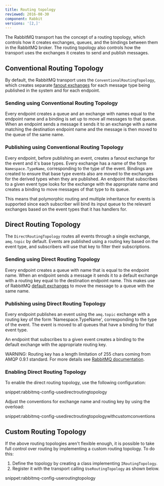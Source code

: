 ```yaml
---
title: Routing topology
reviewed: 2016-08-30
component: Rabbit
versions: '[2,]'
---
```



The RabbitMQ transport has the concept of a routing topology, which controls how it creates exchanges, queues, and the bindings between them in the RabbitMQ broker. The routing topology also controls how the transport uses the exchanges it creates to send and publish messages.


## Conventional Routing Topology

By default, the RabbitMQ transport uses the `ConventionalRoutingTopology`, which creates separate [fanout exchanges](https://www.rabbitmq.com/tutorials/amqp-concepts.html#exchange-fanout) for each message type being published in the system and for each endpoint.


### Sending using Conventional Routing Topology

Every endpoint creates a queue and an exchange with names equal to the endpoint name and a binding is set up to move all messages to that queue. When an endpoint sends a message it sends it to an exchange with a name matching the destination endpoint name and the message is then moved to the queue of the same name.


### Publishing using Conventional Routing Topology

Every endpoint, before publishing an event, creates a fanout exchange for the event and it's base types. Every exchange has a name of the form `Namespace.TypeName`, corresponding to the type of the event. Bindings are created to ensure that base type events also are moved to the exchanges for the derived types when they are published. An endpoint that subscribes to a given event type looks for the exchange with the appropriate name and creates a binding to move messages of that type to its queue.

This means that polymorphic routing and multiple inheritance for events is supported since each subscriber will bind its input queue to the relevant exchanges based on the event types that it has handlers for.


## Direct Routing Topology

The `DirectRoutingTopology` routes all events through a single exchange, `amq.topic` by default. Events are published using a routing key based on the event type, and subscribers will use that key to filter their subscriptions.


### Sending using Direct Routing Topology

Every endpoint creates a queue with name that is equal to the endpoint name. When an endpoint sends a message it sends it to a default exchange with a routing key equal to the destination endpoint name. This makes use of RabbitMQ [default exchanges](https://www.rabbitmq.com/tutorials/amqp-concepts.html) to move the message to a queue with the same name.


### Publishing using Direct Routing Topology

Every endpoint publishes an event using the `amq.topic` exchange with a routing key of the form 'Namespace.TypeName', corresponding to the type of the event. The event is moved to all queues that have a binding for that event type.

An endpoint that subscribes to a given event creates a binding to the default exchange with the appropriate routing key.

WARNING: Routing key has a length limitation of 255 chars coming from AMQP 0.9.1 standard. For more details see [RabbitMQ documentation](http://www.rabbitmq.com/amqp-0-9-1-reference.html#basic.publish.routing-key).

### Enabling Direct Routing Topology

To enable the direct routing topology, use the following configuration:

snippet:rabbitmq-config-usedirectroutingtopology

Adjust the conventions for exchange name and routing key by using the overload:

snippet:rabbitmq-config-usedirectroutingtopologywithcustomconventions


## Custom Routing Topology

If the above routing topologies aren't flexible enough, it is possible to take full control over routing by implementing a custom routing topology. To do this:

 1. Define the topology by creating a class implementing `IRoutingTopology`.
 1. Register it with the transport calling `UseRoutingTopology` as shown below.

snippet:rabbitmq-config-useroutingtopology
